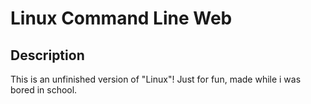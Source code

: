 # Linux Command Line Web
## Description
This is an unfinished version of "Linux"! Just for fun, made while i was bored in school.